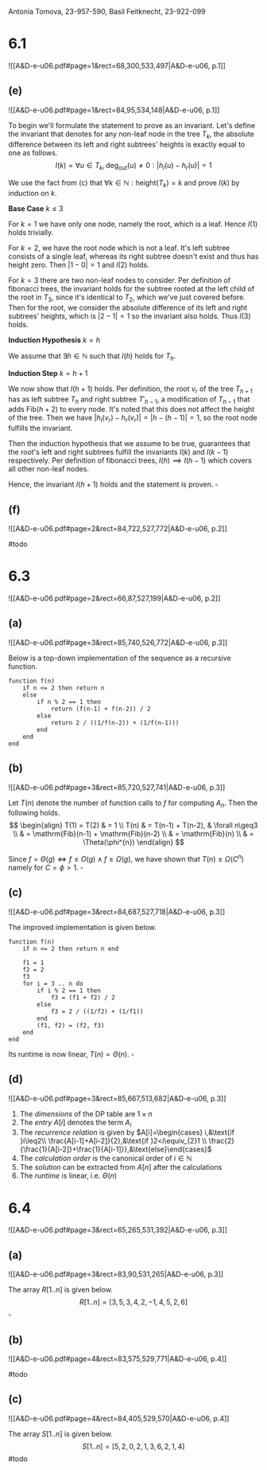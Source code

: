 
Antonia Tomova, 23-957-590,
Basil Feitknecht, 23-922-099

# 6.1
![[A&D-e-u06.pdf#page=1&rect=68,300,533,497|A&D-e-u06, p.1]]

## (e)
![[A&D-e-u06.pdf#page=1&rect=84,95,534,148|A&D-e-u06, p.1]]

To begin we'll formulate the statement to prove as an invariant. Let's define the invariant that denotes for any non-leaf node in the tree $T_{k}$, the absolute difference between its left and right subtrees' heights is exactly equal to one as follows.
$$
I(k) = \forall u \in T_{k}, \mathrm{deg}_{\text{out}}(u) \neq 0 : |h_{l}(u)-h_{r}(u)|=1
$$

We use the fact from $\text{(c)}$ that $\forall k \in \mathbb{N} : \mathrm{height}(T_{k}) = k$ and prove $I(k)$ by induction on $k$.

<div class="page-break" style="page-break-before: always;"></div>

**Base Case** $k \leq 3$

For $k=1$ we have only one node, namely the root, which is a leaf. Hence $I(1)$ holds trivially.

For $k=2$, we have the root node which is not a leaf. It's left subtree consists of a single leaf, whereas its right subtree doesn't exist and thus has height zero. Then $|1-0|=1$ and $I(2)$ holds.

For $k=3$ there are two non-leaf nodes to consider. Per definition of fibonacci trees, the invariant holds for the subtree rooted at the left child of the root in $T_{3}$, since it's identical to $T_{2}$, which we've just covered before. Then for the root, we consider the absolute difference of its left and right subtrees' heights, which is $|2-1|=1$ so the invariant also holds. Thus $I(3)$ holds.


**Induction Hypothesis** $k = h$

We assume that $\exists h \in \mathbb{N}$ such that $I(h)$ holds for $T_{h}$.


**Induction Step** $k = h+1$

We now show that $I(h+1)$ holds. Per definition, the root $v_{r}$ of the tree $T_{h+1}$ has as left subtree $T_{h}$ and right subtree $T'_{h-1}$, a modification of $T_{h-1}$ that adds $\mathrm{Fib}(h+2)$ to every node. It's noted that this does not affect the height of the tree. Then we have $|h_{l}(v_{r})-h_{r}(v_{r})|=|h-(h-1)|=1$, so the root node fulfills the invariant.

Then the induction hypothesis that we assume to be true, guarantees that the root's left and right subtrees fulfill the invariants $I(k)$ and $I(k-1)$ respectively. Per definition of fibonacci trees, $I(h) \implies I(h-1)$ which covers all other non-leaf nodes.

Hence, the invariant $I(h+1)$ holds and the statement is proven.
$\square$

<div class="page-break" style="page-break-before: always;"></div>

## (f)
![[A&D-e-u06.pdf#page=2&rect=84,722,527,772|A&D-e-u06, p.2]]


#todo 


# 6.3
![[A&D-e-u06.pdf#page=2&rect=66,87,527,199|A&D-e-u06, p.2]]

## (a)
![[A&D-e-u06.pdf#page=3&rect=85,740,526,772|A&D-e-u06, p.3]]

Below is a top-down implementation of the sequence as a recursive function.

```
function f(n)
    if n <= 2 then return n
    else
        if n % 2 == 1 then
            return (f(n-1) + f(n-2)) / 2
        else
            return 2 / ((1/f(n-2)) + (1/f(n-1)))
        end
    end
end
```


## (b)
![[A&D-e-u06.pdf#page=3&rect=85,720,527,741|A&D-e-u06, p.3]]

Let $T(n)$ denote the number of function calls to $f$ for computing $A_{n}$. Then the following holds.
$$
\begin{align}
T(1) = T(2) & = 1 \\
T(n) & = T(n-1) + T(n-2), & \forall n\geq3 \\
& = \mathrm{Fib}(n-1) + \mathrm{Fib}(n-2) \\
& = \mathrm{Fib}(n)  \\
& = \Theta(\phi^{n})
\end{align}
$$

Since $f = \Theta(g) \iff f \leq O(g) \land f \geq \Omega(g)$, we have shown that $T(n) \geq \Omega(C^{n})$ namely for $C=\phi>1$.
$\square$

<div class="page-break" style="page-break-before: always;"></div>

## (c)
![[A&D-e-u06.pdf#page=3&rect=84,687,527,718|A&D-e-u06, p.3]]

The improved implementation is given below.
```
function f(n)
    if n <= 2 then return n end
    
    f1 = 1
    f2 = 2
    f3
    for i = 3 .. n do
        if i % 2 == 1 then
            f3 = (f1 + f2) / 2
        else
            f3 = 2 / ((1/f2) + (1/f1))
        end
        (f1, f2) = (f2, f3)
    end 
end
```

Its runtime is now linear, $T(n)=\Theta(n)$.
$\square$

## (d)
![[A&D-e-u06.pdf#page=3&rect=85,667,513,682|A&D-e-u06, p.3]]

1. The *dimensions* of the DP table are $1 \times n$
2. The *entry* $A[i]$ denotes the term $A_{i}$
3. The *recurrence relation* is given by $A[i]=\begin{cases} i,&\text{if }i\leq2\\ \frac{A[i-1]+A[i-2]}{2},&\text{if }2<i\equiv_{2}1 \\ \frac{2}{\frac{1}{A[i-2]}+\frac{1}{A[i-1]}},&\text{else}\end{cases}$
4. The *calculation order* is the canonical order of $i \in \mathbb{N}$
5. The *solution* can be extracted from $A[n]$ after the calculations
6. The *runtime* is linear, i.e. $\Theta(n)$

<div class="page-break" style="page-break-before: always;"></div>

# 6.4
![[A&D-e-u06.pdf#page=3&rect=65,265,531,392|A&D-e-u06, p.3]]


## (a)
![[A&D-e-u06.pdf#page=3&rect=83,90,531,265|A&D-e-u06, p.3]]

The array $R[1..n]$ is given below.
$$
R[1..n ] = [3, 5, 3, 4, 2, -1, 4, 5, 2, 6]
$$
$\square$

## (b)
![[A&D-e-u06.pdf#page=4&rect=83,575,529,771|A&D-e-u06, p.4]]


#todo

## (c)
![[A&D-e-u06.pdf#page=4&rect=84,405,529,570|A&D-e-u06, p.4]]

The array $S[1..n]$ is given below.
$$
S[1..n] = [5, 2, 0, 2, 1, 3, 6, 2, 1, 4]
$$
#todo 